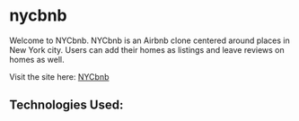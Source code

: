 # nycbnb

Welcome to NYCbnb. NYCbnb is an Airbnb clone centered around places in New York city. Users can add their homes as listings and leave reviews on homes as well. 

Visit the site here: [NYCbnb](https://nyc-bnb.herokuapp.com/)

## Technologies Used:
